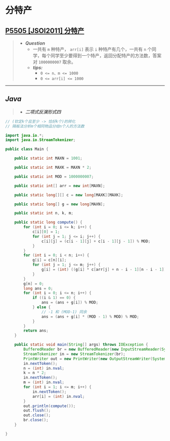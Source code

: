 # 分特产

## [P5505 [JSOI2011] 分特产](https://www.luogu.com.cn/problem/P5505)

> - ***Question***
>   - 一共有 `m` 种特产， `arr[i]` 表示 `i` 种特产有几个，一共有 `n` 个同学，每个同学至少要得到一个特产，返回分配特产的方法数，答案对 `1000000007` 取余。
>   - ***tips:***
>     - `0 <= n、m <= 1000`
>     - `0 <= arr[i] <= 1000`

---

## *Java*

> - ***二项式反演形式四***

```java
// (钦定k个且至少 -> 恰好k个)的转化
// 隔板法分析m个相同物品分给n个人的方法数

import java.io.*;
import java.io.StreamTokenizer;

public class Main {

    public static int MAXN = 1001;

    public static int MAXK = MAXN * 2;

    public static int MOD = 1000000007;

    public static int[] arr = new int[MAXN];

    public static long[][] c = new long[MAXK][MAXK];

    public static long[] g = new long[MAXN];

    public static int n, k, m;

    public static long compute() {
        for (int i = 0; i <= k; i++) {
            c[i][0] = 1;
            for (int j = 1; j <= i; j++) {
                c[i][j] = (c[i - 1][j] + c[i - 1][j - 1]) % MOD;
            }
        }
        for (int i = 0; i < n; i++) {
            g[i] = c[n][i];
            for (int j = 1; j <= m; j++) {
                g[i] = (int) ((g[i] * c[arr[j] + n - i - 1][n - i - 1]) % MOD);
            }
        }
        g[n] = 0;
        long ans = 0;
        for (int i = 0; i <= n; i++) {
            if ((i & 1) == 0) {
                ans = (ans + g[i]) % MOD;
            } else {
                // -1 和 (MOD-1) 同余
                ans = (ans + g[i] * (MOD - 1) % MOD) % MOD;
            }
        }
        return ans;
    }

    public static void main(String[] args) throws IOException {
        BufferedReader br = new BufferedReader(new InputStreamReader(System.in));
        StreamTokenizer in = new StreamTokenizer(br);
        PrintWriter out = new PrintWriter(new OutputStreamWriter(System.out));
        in.nextToken();
        n = (int) in.nval;
        k = n * 2;
        in.nextToken();
        m = (int) in.nval;
        for (int i = 1; i <= m; i++) {
            in.nextToken();
            arr[i] = (int) in.nval;
        }
        out.println(compute());
        out.flush();
        out.close();
        br.close();
    }

}
```
